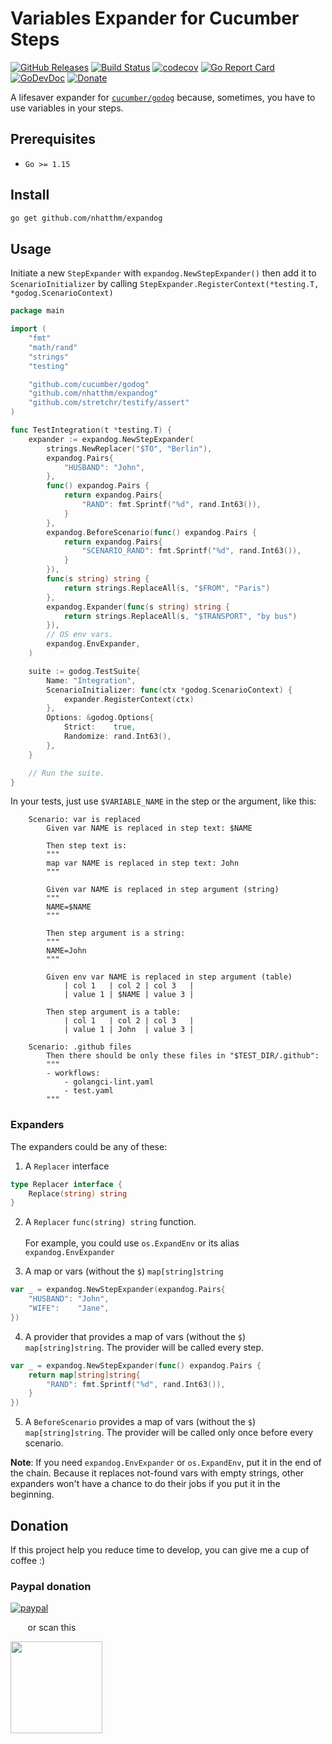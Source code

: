 # Variables Expander for Cucumber Steps

[![GitHub Releases](https://img.shields.io/github/v/release/nhatthm/expandog)](https://github.com/nhatthm/expandog/releases/latest)
[![Build Status](https://github.com/nhatthm/expandog/actions/workflows/test.yaml/badge.svg)](https://github.com/nhatthm/expandog/actions/workflows/test.yaml)
[![codecov](https://codecov.io/gh/nhatthm/expandog/branch/master/graph/badge.svg?token=eTdAgDE2vR)](https://codecov.io/gh/nhatthm/expandog)
[![Go Report Card](https://goreportcard.com/badge/github.com/nhatthm/expandog)](https://goreportcard.com/report/github.com/nhatthm/expandog)
[![GoDevDoc](https://img.shields.io/badge/dev-doc-00ADD8?logo=go)](https://pkg.go.dev/github.com/nhatthm/expandog)
[![Donate](https://img.shields.io/badge/Donate-PayPal-green.svg)](https://www.paypal.com/donate/?hosted_button_id=PJZSGJN57TDJY)

A lifesaver expander for [`cucumber/godog`](https://github.com/cucumber/godog) because, sometimes, you have to use variables in your steps.

## Prerequisites

- `Go >= 1.15`

## Install

```bash
go get github.com/nhatthm/expandog
```

## Usage

Initiate a new `StepExpander` with `expandog.NewStepExpander()` then add it to `ScenarioInitializer` by
calling `StepExpander.RegisterContext(*testing.T, *godog.ScenarioContext)`

```go
package main

import (
    "fmt"
    "math/rand"
    "strings"
    "testing"

    "github.com/cucumber/godog"
    "github.com/nhatthm/expandog"
    "github.com/stretchr/testify/assert"
)

func TestIntegration(t *testing.T) {
    expander := expandog.NewStepExpander(
        strings.NewReplacer("$TO", "Berlin"),
        expandog.Pairs{
            "HUSBAND": "John",
        },
        func() expandog.Pairs {
            return expandog.Pairs{
                "RAND": fmt.Sprintf("%d", rand.Int63()),
            }
        },
        expandog.BeforeScenario(func() expandog.Pairs {
            return expandog.Pairs{
                "SCENARIO_RAND": fmt.Sprintf("%d", rand.Int63()),
            }
        }),
        func(s string) string {
            return strings.ReplaceAll(s, "$FROM", "Paris")
        },
        expandog.Expander(func(s string) string {
            return strings.ReplaceAll(s, "$TRANSPORT", "by bus")
        }),
        // OS env vars.
        expandog.EnvExpander,
    )

    suite := godog.TestSuite{
        Name: "Integration",
        ScenarioInitializer: func(ctx *godog.ScenarioContext) {
            expander.RegisterContext(ctx)
        },
        Options: &godog.Options{
            Strict:    true,
            Randomize: rand.Int63(),
        },
    }

    // Run the suite.
}
```

In your tests, just use `$VARIABLE_NAME` in the step or the argument, like this:

```gherkin
    Scenario: var is replaced
        Given var NAME is replaced in step text: $NAME

        Then step text is:
        """
        map var NAME is replaced in step text: John
        """

        Given var NAME is replaced in step argument (string)
        """
        NAME=$NAME
        """

        Then step argument is a string:
        """
        NAME=John
        """

        Given env var NAME is replaced in step argument (table)
            | col 1   | col 2 | col 3   |
            | value 1 | $NAME | value 3 |

        Then step argument is a table:
            | col 1   | col 2 | col 3   |
            | value 1 | John  | value 3 |
```

```gherkin
    Scenario: .github files
        Then there should be only these files in "$TEST_DIR/.github":
        """
        - workflows:
            - golangci-lint.yaml
            - test.yaml
        """
```

### Expanders

The expanders could be any of these:

1. A `Replacer` interface

```go
type Replacer interface {
    Replace(string) string
}
```

2. A `Replacer` `func(string) string` function. <br/><br/>
   For example, you could use `os.ExpandEnv` or its alias `expandog.EnvExpander`

3. A map or vars (without the `$`) `map[string]string`

```go
var _ = expandog.NewStepExpander(expandog.Pairs{
    "HUSBAND": "John",
    "WIFE":    "Jane",
})
```

4. A provider that provides a map of vars (without the `$`) `map[string]string`. The provider will be called every step.

```go
var _ = expandog.NewStepExpander(func() expandog.Pairs {
    return map[string]string{
        "RAND": fmt.Sprintf("%d", rand.Int63()),
    }
})
```

5. A `BeforeScenario` provides a map of vars (without the `$`) `map[string]string`. The provider will be called only once before every scenario.

**Note**: If you need `expandog.EnvExpander` or `os.ExpandEnv`, put it in the end of the chain. Because it replaces not-found vars with empty strings, other
expanders won't have a chance to do their jobs if you put it in the beginning.

## Donation

If this project help you reduce time to develop, you can give me a cup of coffee :)

### Paypal donation

[![paypal](https://www.paypalobjects.com/en_US/i/btn/btn_donateCC_LG.gif)](https://www.paypal.com/donate/?hosted_button_id=PJZSGJN57TDJY)

&nbsp;&nbsp;&nbsp;&nbsp;&nbsp;&nbsp;&nbsp;or scan this

<img src="https://user-images.githubusercontent.com/1154587/113494222-ad8cb200-94e6-11eb-9ef3-eb883ada222a.png" width="147px" />
